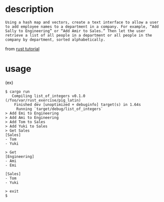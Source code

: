 # description

```
Using a hash map and vectors, create a text interface to allow a user to add employee names to a department in a company. For example, “Add Sally to Engineering” or “Add Amir to Sales.” Then let the user retrieve a list of all people in a department or all people in the company by department, sorted alphabetically.
```
from [rust tutorial](https://doc.rust-lang.org/stable/book/ch08-03-hash-maps.html#summary)

# usage

(ex)
```
$ cargo run
   Compiling list_of_integers v0.1.0 (/foo/var/rust_exercise/pig_latin)
    Finished dev [unoptimized + debuginfo] target(s) in 1.64s
     Running `target/debug/list_of_integers`
> Add Emi to Engineering
> Add Ami to Engineering
> Add Tom to Sales
> Add Yuki to Sales
> Get Sales
[Sales]
- Tom
- Yuki

> Get
[Engineering]
- Ami
- Emi

[Sales]
- Tom
- Yuki

> exit
$
```

